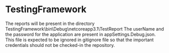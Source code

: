 # TestingFramework
The reports will be present in the directory TestingFramework\bin\Debug\netcoreapp3.1\TestReport
The userName and the password for the application are present in appSettings.Debug.json. This file is expected to be ignored in gitignore file so  that the important credentials should not be checked-in the repository. 
